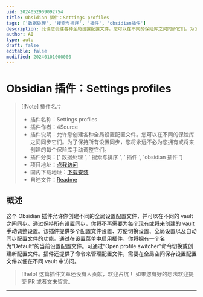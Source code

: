 ```yaml
---
uid: 2024052909092754
title: Obsidian 插件：Settings profiles
tags: ['数据处理', '搜索与排序', '插件', 'obsidian插件']
description: 允许您创建各种全局设置配置文件。您可以在不同的保险库之间同步它们。为了保持所有设置同步，您将永远不必为您拥有或将来创建的每个保险库手动调整它们。
author: AI
type: auto
draft: false
editable: false
modified: 20240101000000
---
```


# Obsidian 插件：Settings profiles

> [!Note] 插件名片
> - 插件名称：Settings profiles
> - 插件作者：4Source
> - 插件说明：允许您创建各种全局设置配置文件。您可以在不同的保险库之间同步它们。为了保持所有设置同步，您将永远不必为您拥有或将来创建的每个保险库手动调整它们。
> - 插件分类：[' 数据处理 ', ' 搜索与排序 ', ' 插件 ', 'obsidian 插件 ']
> - 项目地址：[点我访问](https://github.com/4Source/settings-profiles-obsidian-plugin)
> - 国内下载地址：[下载安装](https://pkmer.cn/products/plugin/pluginMarket/?settings-profiles)
> - 自述文件：[Readme](https://ghproxy.net/https://raw.githubusercontent.com/4Source/settings-profiles-obsidian-plugin/master/README.md)

## 概述

这个 Obsidian 插件允许你创建不同的全局设置配置文件，并可以在不同的 vault 之间同步。通过保持所有设置同步，你将不再需要为每个现有或将来创建的 vault 手动调整设置。该插件提供多个配置文件设置、方便切换设置、全局设置以及自动同步配置文件的功能。通过在设置菜单中启用插件，你将拥有一个名为“Default”的当前设置配置文件。可通过“Open profile switcher”命令切换或创建新配置文件。插件还提供了命令来管理配置文件，需要在全局空间保存设置配置文件以便在不同 vault 中访问。

> [!help]
> 这篇插件文章还没有人贡献，欢迎占坑！
> 如果您有好的想法欢迎提交 PR 或者文末留言。

---



